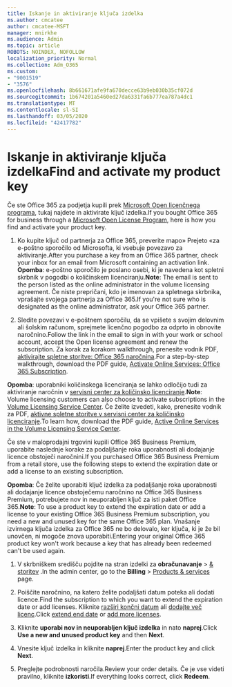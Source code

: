 ```yaml
---
title: Iskanje in aktiviranje ključa izdelka
ms.author: cmcatee
author: cmcatee-MSFT
manager: mnirkhe
ms.audience: Admin
ms.topic: article
ROBOTS: NOINDEX, NOFOLLOW
localization_priority: Normal
ms.collection: Adm_O365
ms.custom:
- "9001519"
- "3576"
ms.openlocfilehash: 8b661671afe9fa670decce63b9eb030b35cf072d
ms.sourcegitcommit: 1b674201a5460ed27da6331fa6b777ea787a4dc1
ms.translationtype: MT
ms.contentlocale: sl-SI
ms.lasthandoff: 03/05/2020
ms.locfileid: "42417782"
---
```

# <a name="find-and-activate-my-product-key"></a><span data-ttu-id="3b6ef-102">Iskanje in aktiviranje ključa izdelka</span><span class="sxs-lookup"><span data-stu-id="3b6ef-102">Find and activate my product key</span></span>

<span data-ttu-id="3b6ef-103">Če ste Office 365 za podjetja kupili prek [Microsoft Open licenčnega programa](https://go.microsoft.com/fwlink/p/?LinkID=613298), tukaj najdete in aktivirate ključ izdelka.</span><span class="sxs-lookup"><span data-stu-id="3b6ef-103">If you bought Office 365 for business through a [Microsoft Open License Program](https://go.microsoft.com/fwlink/p/?LinkID=613298), here is how you find and activate your product key.</span></span>

1. <span data-ttu-id="3b6ef-104">Ko kupite ključ od partnerja za Office 365, preverite mapo» Prejeto «za e-poštno sporočilo od Microsofta, ki vsebuje povezavo za aktiviranje.</span><span class="sxs-lookup"><span data-stu-id="3b6ef-104">After you purchase a key from an Office 365 partner, check your inbox for an email from Microsoft containing an activation link.</span></span>  <span data-ttu-id="3b6ef-105">**Opomba**: e-poštno sporočilo je poslano osebi, ki je navedena kot spletni skrbnik v pogodbi o količinskem licenciranju.</span><span class="sxs-lookup"><span data-stu-id="3b6ef-105">**Note**: The email is sent to the person listed as the online administrator in the volume licensing agreement.</span></span>  <span data-ttu-id="3b6ef-106">Če niste prepričani, kdo je imenovan za spletnega skrbnika, vprašajte svojega partnerja za Office 365.</span><span class="sxs-lookup"><span data-stu-id="3b6ef-106">If you're not sure who is designated as the online administrator, ask your Office 365 partner.</span></span>

2. <span data-ttu-id="3b6ef-107">Sledite povezavi v e-poštnem sporočilu, da se vpišete s svojim delovnim ali šolskim računom, sprejmete licenčno pogodbo za odprto in obnovite naročnino.</span><span class="sxs-lookup"><span data-stu-id="3b6ef-107">Follow the link in the email to sign in with your work or school account, accept the Open license agreement and renew the subscription.</span></span>  <span data-ttu-id="3b6ef-108">Za korak za korakom walkthrough, prenesite vodnik PDF, [aktivirajte spletne storitve: Office 365 naročnina](https://go.microsoft.com/fwlink/p/?LinkId=618100).</span><span class="sxs-lookup"><span data-stu-id="3b6ef-108">For a step-by-step walkthrough, download the PDF guide, [Activate Online Services: Office 365 Subscription](https://go.microsoft.com/fwlink/p/?LinkId=618100).</span></span> 

<span data-ttu-id="3b6ef-109">**Opomba**: uporabniki količinskega licenciranja se lahko odločijo tudi za aktiviranje naročnin v [servisni center za količinsko licenciranje](https://go.microsoft.com/fwlink/p/?LinkID=282016).</span><span class="sxs-lookup"><span data-stu-id="3b6ef-109">**Note**: Volume licensing customers can also choose to activate subscriptions in the [Volume Licensing Service Center](https://go.microsoft.com/fwlink/p/?LinkID=282016).</span></span>  <span data-ttu-id="3b6ef-110">Če želite izvedeti, kako, prenesite vodnik za PDF, [aktivne spletne storitve v servisni center za količinsko licenciranje](https://go.microsoft.com/fwlink/p/?LinkId=618096).</span><span class="sxs-lookup"><span data-stu-id="3b6ef-110">To learn how, download the PDF guide, [Active Online Services in the Volume Licensing Service Center](https://go.microsoft.com/fwlink/p/?LinkId=618096).</span></span>

<span data-ttu-id="3b6ef-111">Če ste v maloprodajni trgovini kupili Office 365 Business Premium, uporabite naslednje korake za podaljšanje roka uporabnosti ali dodajanje licence obstoječi naročnini.</span><span class="sxs-lookup"><span data-stu-id="3b6ef-111">If you purchased Office 365 Business Premium from a retail store, use the following steps to extend the expiration date or add a license to an existing subscription.</span></span>

<span data-ttu-id="3b6ef-112">**Opomba**: Če želite uporabiti ključ izdelka za podaljšanje roka uporabnosti ali dodajanje licence obstoječemu naročnino na Office 365 Business Premium, potrebujete nov in neuporabljen ključ za isti paket Office 365.</span><span class="sxs-lookup"><span data-stu-id="3b6ef-112">**Note**: To use a product key to extend the expiration date or add a license to your existing Office 365 Business Premium subscription, you need a new and unused key for the same Office 365 plan.</span></span>  <span data-ttu-id="3b6ef-113">Vnašanje izvirnega ključa izdelka za Office 365 ne bo delovalo, ker ključa, ki je že bil unovčen, ni mogoče znova uporabiti.</span><span class="sxs-lookup"><span data-stu-id="3b6ef-113">Entering your original Office 365 product key won't work because a key that has already been redeemed can't be used again.</span></span>

1. <span data-ttu-id="3b6ef-114">V skrbniškem središču pojdite na stran izdelki za **obračunavanje** > [& storitev](https://go.microsoft.com/fwlink/p/?linkid=842054) .</span><span class="sxs-lookup"><span data-stu-id="3b6ef-114">In the admin center, go to the **Billing** > [Products & services](https://go.microsoft.com/fwlink/p/?linkid=842054) page.</span></span>

2. <span data-ttu-id="3b6ef-115">Poiščite naročnino, na katero želite podaljšati datum poteka ali dodati licence.</span><span class="sxs-lookup"><span data-stu-id="3b6ef-115">Find the subscription to which you want to extend the expiration date or add licenses.</span></span>  <span data-ttu-id="3b6ef-116">Kliknite [razširi končni datum](https://go.microsoft.com/fwlink/p/?linkid=842054) ali [dodajte več licenc](https://go.microsoft.com/fwlink/p/?linkid=842054).</span><span class="sxs-lookup"><span data-stu-id="3b6ef-116">Click [extend end date](https://go.microsoft.com/fwlink/p/?linkid=842054) or [add more licenses](https://go.microsoft.com/fwlink/p/?linkid=842054).</span></span>

3. <span data-ttu-id="3b6ef-117">Kliknite **uporabi nov in neuporabljen ključ izdelka** in nato **naprej**.</span><span class="sxs-lookup"><span data-stu-id="3b6ef-117">Click **Use a new and unused product key** and then **Next**.</span></span>

4. <span data-ttu-id="3b6ef-118">Vnesite ključ izdelka in kliknite **naprej**.</span><span class="sxs-lookup"><span data-stu-id="3b6ef-118">Enter the product key and click **Next**.</span></span>

5. <span data-ttu-id="3b6ef-119">Preglejte podrobnosti naročila.</span><span class="sxs-lookup"><span data-stu-id="3b6ef-119">Review your order details.</span></span>  <span data-ttu-id="3b6ef-120">Če je vse videti pravilno, kliknite **izkoristi**.</span><span class="sxs-lookup"><span data-stu-id="3b6ef-120">If everything looks correct, click **Redeem**.</span></span>